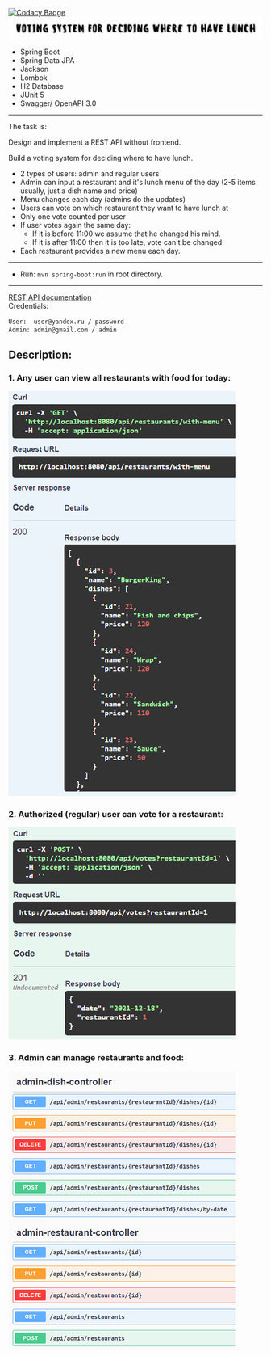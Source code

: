 [![Codacy Badge](https://app.codacy.com/project/badge/Grade/073569ade2ae463ba73eb7faca8ef43a)](https://www.codacy.com/gh/ZenurAlimov/restaurant-voting/dashboard)
![image](images/head-image.jpg)
- Spring Boot
- Spring Data JPA
- Jackson
- Lombok
- H2 Database
- JUnit 5
- Swagger/ OpenAPI 3.0
-----------------------------------------------------
The task is:

Design and implement a REST API without frontend.

Build a voting system for deciding where to have lunch.

* 2 types of users: admin and regular users
* Admin can input a restaurant and it's lunch menu of the day (2-5 items usually, just a dish name and price)
* Menu changes each day (admins do the updates)
* Users can vote on which restaurant they want to have lunch at
* Only one vote counted per user
* If user votes again the same day:
  - If it is before 11:00 we assume that he changed his mind.
  - If it is after 11:00 then it is too late, vote can't be changed
* Each restaurant provides a new menu each day.
-----------------------------------------------------
- Run: `mvn spring-boot:run` in root directory.
-----------------------------------------------------
[REST API documentation](http://localhost:8080/swagger-ui.html)  
Credentials:
```
User:  user@yandex.ru / password
Admin: admin@gmail.com / admin
```

## Description:
### 1. Аny user can view all restaurants with food for today:
![image](images/get-all-with-menu.png)
### 2. Authorized (regular) user can vote for a restaurant:
![image](images/post-vote.png)
### 3. Admin can manage restaurants and food:
![image](images/admin-controllers.png)